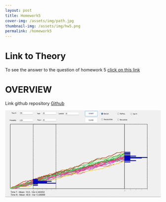 ```yaml
---
layout: post
title: Homework5
cover-img: /assets/img/path.jpg
thumbnail-img: /assets/img/hw5.png
permalink: /homework5
---
```




# Link to Theory
To see the answer to the question of homework 5 [click on this link](https://viiiiin.github.io/hwTheory5.html)

# OVERVIEW

Link github repository [Github](https://github.com/Viiiiin/Statistics/tree/main/homework_2/homework_1)


![hw5](../assets/img/hw5.png)
